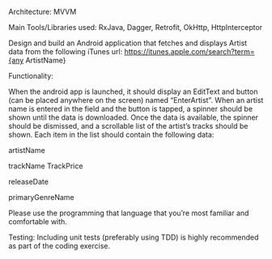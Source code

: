 Architecture: MVVM

Main Tools/Libraries used: RxJava, Dagger, Retrofit, OkHttp, HttpInterceptor

Design and build an Android application that fetches and displays Artist data from the following iTunes url:
https://itunes.apple.com/search?term={any ArtistName}

Functionality:

When the android app is launched, it should display an EditText and button (can be placed anywhere on the screen) named “EnterArtist”.
When an artist name is entered in the field and the button is tapped, a spinner should be shown until the data is downloaded. 
Once the data is available, the spinner should be dismissed, and a scrollable list of the artist’s tracks should be shown. Each item in the list should contain the following data:

artistName

trackName                                                  TrackPrice

releaseDate

primaryGenreName

Please use the programming that language that you’re most familiar and comfortable with.

Testing: Including unit tests (preferably using TDD) is highly recommended as part of the coding exercise. 


